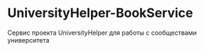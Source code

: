 # UniversityHelper-BookService
Сервис проекта UniversityHelper для работы с сообществами университета
